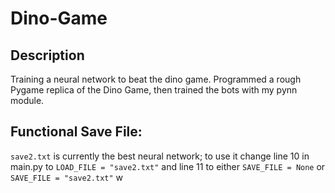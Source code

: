 # Dino-Game
## Description
Training a neural network to beat the dino game.
Programmed a rough Pygame replica of the Dino Game, then trained the bots with my pynn module. 

## Functional Save File:
`save2.txt` is currently the best neural network; to use it change line 10 in main.py to `LOAD_FILE = "save2.txt"` and line 11 to either `SAVE_FILE = None` or `SAVE_FILE = "save2.txt"`
w
